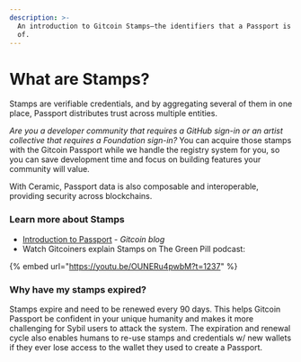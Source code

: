```yaml
---
description: >-
  An introduction to Gitcoin Stamps—the identifiers that a Passport is comprised
  of.
---
```


# What are Stamps?

Stamps are verifiable credentials, and by aggregating several of them in one place, Passport distributes trust across multiple entities.&#x20;

_Are you a developer community that requires a GitHub sign-in or an artist collective that requires a Foundation sign-in?_ You can acquire those stamps with the Gitcoin Passport while we handle the registry system for you, so you can save development time and focus on building features your community will value.

With Ceramic, Passport data is also composable and interoperable, providing security across blockchains.

### Learn more about Stamps

* [Introduction to Passport](https://gitcoin.co/blog/intro-to-passport) - _Gitcoin blog_
* Watch Gitcoiners explain Stamps on The Green Pill podcast:

{% embed url="https://youtu.be/OUNERu4pwbM?t=1237" %}

### Why have my stamps expired?

Stamps expire and need to be renewed every 90 days. This helps Gitcoin Passport be confident in your unique humanity and makes it more challenging for Sybil users to attack the system. The expiration and renewal cycle also enables humans to re-use stamps and credentials w/ new wallets if they ever lose access to the wallet they used to create a Passport.
